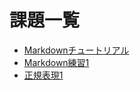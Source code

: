 # 課題一覧

- [Markdownチュートリアル](markdown_tutrial/README.md)
- [Markdown練習1](markdown_practice1/README.md)
- [正規表現1](regex1/README.md)
